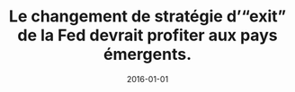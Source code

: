 ---
title: "Le changement de stratégie d’“exit” de la Fed devrait profiter aux pays émergents."
collection: press
date: 2016-01-01
permalink: https://www.cepii.fr/Blog/bi/blog.asp
coauthors: "With Stéphane Lhuissier and Fabien Tripier"
status: 'Le blog du CEPII'
---
